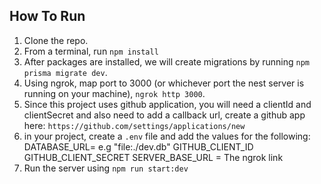 ## How To Run
1. Clone the repo.
2. From a terminal, run `npm install` 
3. After packages are installed, we will create migrations by running `npm prisma migrate dev`.
4. Using ngrok, map port to 3000 (or whichever port the nest server is running on your machine), `ngrok http 3000`.
5. Since this project uses github application, you will need a clientId and clientSecret and also need to add a callback url, create a github app here: 
`https://github.com/settings/applications/new`
6. in your project, create a `.env` file and add the values for the following:
  DATABASE_URL= e.g "file:./dev.db"
  GITHUB_CLIENT_ID
  GITHUB_CLIENT_SECRET
  SERVER_BASE_URL = The ngrok link
7. Run the server using `npm run start:dev`
